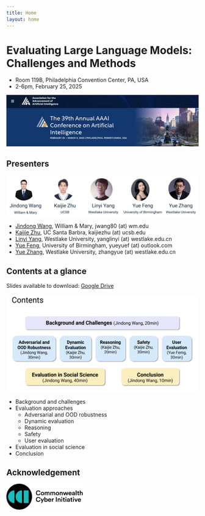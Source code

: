 ```yaml
---
title: Home
layout: home
---
```



# Evaluating Large Language Models: Challenges and Methods

- Room 119B, Philadelphia Convention Center, PA, USA
- 2-6pm, February 25, 2025

![](imgs/aaai25.jpg)


## Presenters

![](imgs/authors.jpg)

- [Jindong Wang](https://jd92.wang/), William & Mary, jwang80 (at) wm.edu
- [Kaijie Zhu](https://immortalise.github.io/), UC Santa Barbra, kaijiezhu (at) ucsb.edu
- [Linyi Yang](https://yanglinyi.github.io/), Westlake University, yanglinyi (at) westlake.edu.cn
- [Yue Feng](https://fengyue-leah.github.io/), University of Birmingham, yueyuef (at) outlook.com
- [Yue Zhang](https://frcchang.github.io/), Westlake University, zhangyue (at) westlake.edu.cn

## Contents at a glance

Slides available to download: [Google Drive](https://drive.google.com/file/d/1YnXQ0Xtb--nkGvcLB5XV-ZYkD_sO4QQy/view?usp=sharing)

![](imgs/contents.png)

- Background and challenges
- Evaluation approaches
  - Adversarial and OOD robustness
  - Dynamic evaluation
  - Reasoning
  - Safety
  - User evaluation
- Evaluation in social science
- Conclusion

## Acknowledgement

<img src="imgs/cci-logo.png" width="200px">

<!-- ![](imgs/cci-logo.png) -->

